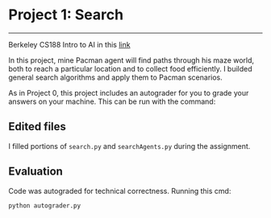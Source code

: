 # Project 1: Search
---
Berkeley CS188 Intro to AI in this [link](http://ai.berkeley.edu/search.html)  

In this project, mine Pacman agent will find paths through his maze world, both to reach a particular location and to collect food efficiently. I builded general search algorithms and apply them to Pacman scenarios.

As in Project 0, this project includes an autograder for you to grade your answers on your machine. This can be run with the command:


## Edited files
I filled portions of ```search.py``` and ```searchAgents.py``` during the assignment. 


## Evaluation
Code was autograded for technical correctness. Running this cmd:

```
python autograder.py
```



